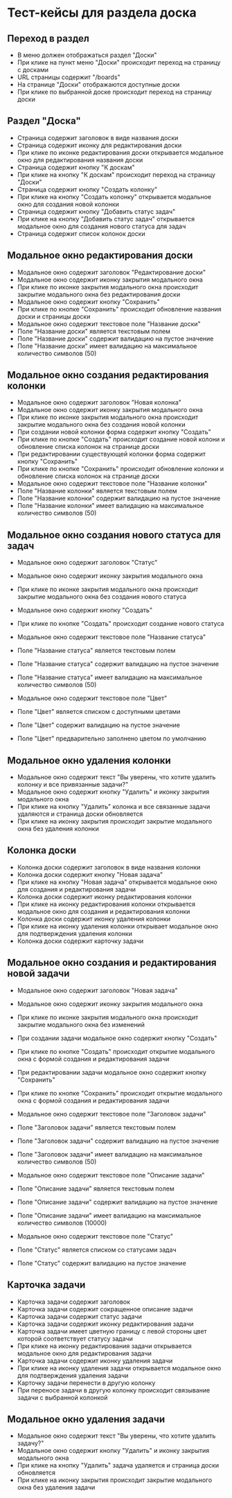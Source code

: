 # Тест-кейсы для раздела доска

## Переход в раздел

- В меню должен отображаться раздел "Доски"
- При клике на пункт меню "Доски" происходит переход на страницу с досками
- URL страницы содержит "/boards"
- На странице "Доски" отображаются доступные доски
- При клике по выбранной доске происходит переход на страницу доски

## Раздел "Доска"

- Страница содержит заголовок в виде названия доски
- Страница содержит иконку для редактирования доски
- При клике по иконке редактирования доски открывается модальное окно для редактирования названия доски
- Страница содержит кнопку "К доскам"
- При клике на кнопку "К доскам" происходит переход на страницу "Доски"
- Страница содержит кнопку "Создать колонку"
- При клике на кнопку "Создать колонку" открывается модальное окно для создания новой колонки
- Страница содержит кнопку "Добавить статус задач"
- При клике на кнопку "Добавить статус задач" открывается модальное окно для создания нового статуса для задач
- Страница содержит список колонок доски

## Модальное окно редактирования доски

- Модальное окно содержит заголовок "Редактирование доски"
- Модальное окно содержит иконку закрытия модального окна
- При клике по иконке закрытия модального окна происходит закрытие модального окна без редактирования доски
- Модальное окно содержит кнопку "Сохранить"
- При клике по кнопке "Сохранить" происходит обновление названия доски и страницы доски
- Модальное окно содержит текстовое поле "Название доски"
- Поле "Название доски" является текстовым полем
- Поле "Название доски" содержит валидацию на пустое значение
- Поле "Название доски" имеет валидацию на максимальное количество символов (50)

## Модальное окно создания редактирования колонки

- Модальное окно содержит заголовок "Новая колонка"
- Модальное окно содержит иконку закрытия модального окна
- При клике по иконке закрытия модального окна происходит закрытие модального окна без создания новой колонки
- При создании новой колонки форма содержит кнопку "Создать"
- При клике по кнопке "Создать" происходит создание новой колони и обновление списка колонок на странице доски
- При редактировании существующей колонки форма содержит кнопку "Сохранить"
- При клике по кнопке "Сохранить" происходит обновление колонки и обновление списка колонок на странице доски
- Модальное окно содержит текстовое поле "Название колонки"
- Поле "Название колонки" является текстовым полем
- Поле "Название колонки" содержит валидацию на пустое значение
- Поле "Название колонки" имеет валидацию на максимальное количество символов (50)

## Модальное окно создания нового статуса для задач

- Модальное окно содержит заголовок "Статус"
- Модальное окно содержит иконку закрытия модального окна
- При клике по иконке закрытия модального окна происходит закрытие модального окна без создания нового статуса
- Модальное окно содержит кнопку "Создать"
- При клике по кнопке "Создать" происходит создание нового статуса

- Модальное окно содержит текстовое поле "Название статуса"
- Поле "Название статуса" является текстовым полем
- Поле "Название статуса" содержит валидацию на пустое значение
- Поле "Название статуса" имеет валидацию на максимальное количество символов (50)

- Модальное окно содержит текстовое поле "Цвет"
- Поле "Цвет" является списком с доступными цветами
- Поле "Цвет" содержит валидацию на пустое значение
- Поле "Цвет" предварительно заполнено цветом по умолчанию

## Модальное окно удаления колонки

- Модальное окно содержит текст "Вы уверены, что хотите удалить колонку и все привязанные задачи?"
- Модальное окно содержит кнопку "Удалить" и иконку закрытия модального окна
- При клике на кнопку "Удалить" колонка и все связанные задачи удаляются и страница доски обновляется
- При клике на иконку закрытия происходит закрытие модального окна без удаления колонки

## Колонка доски

- Колонка доски содержит заголовок в виде названия колонки
- Колонка доски содержит кнопку "Новая задача"
- При клике на кнопку "Новая задача" открывается модальное окно для создания и редактирования задачи
- Колонка доски содержит иконку редактирования колонки
- При клике на иконку редактирования колонки открывается модальное окно для создания и редактирования колонки
- Колонка доски содержит иконку удаления колонки
- При клике на иконку удаления колонки открывает модальное окно для подтверждения удаления колонки
- Колонка доски содержит карточку задачи

## Модальное окно создания и редактирования новой задачи

- Модальное окно содержит заголовок "Новая задача"
- Модальное окно содержит иконку закрытия модального окна
- При клике по иконке закрытия модального окна происходит закрытие модального окна без изменений
- При создании задачи модальное окно содержит кнопку "Создать"
- При клике по кнопке "Создать" происходит открытие модального окна с формой создания и редактирования задачи
- При редактировании задачи модальное окно содержит кнопку "Сохранить"
- При клике по кнопке "Сохранить" происходит открытие модального окна с формой создания и редактирования задачи

- Модальное окно содержит текстовое поле "Заголовок задачи"
- Поле "Заголовок задачи" является текстовым полем
- Поле "Заголовок задачи" содержит валидацию на пустое значение
- Поле "Заголовок задачи" имеет валидацию на максимальное количество символов (50)

- Модальное окно содержит текстовое поле "Описание задачи"
- Поле "Описание задачи" является текстовым полем
- Поле "Описание задачи" содержит валидацию на пустое значение
- Поле "Описание задачи" имеет валидацию на максимальное количество символов (10000)

- Модальное окно содержит текстовое поле "Статус"
- Поле "Статус" является списком со статусами задач
- Поле "Статус" содержит валидацию на пустое значение

## Карточка задачи

- Карточка задачи содержит заголовок
- Карточка задачи содержит сокращенное описание задачи
- Карточка задачи содержит статус задачи
- Карточка задачи содержит иконку редактирования задачи
- Карточка задачи имеет цветную границу с левой стороны цвет которой соответствует статусу задачи
- При клике на иконку редактирования задачи открывается модальное окно для редактирования задачи
- Карточка задачи содержит иконку удаления задачи
- При клике на иконку удаления задачи открывается модальное окно для подтверждения удаления задачи
- Карточку задачи перенести в другую колонку
- При переносе задачи в другую колонку происходит связывание задачи с выбранной колонкой

## Модальное окно удаления задачи

- Модальное окно содержит текст "Вы уверены, что хотите удалить задачу?"
- Модальное окно содержит кнопку "Удалить" и иконку закрытия модального окна
- При клике на кнопку "Удалить" задача удаляется и страница доски обновляется
- При клике на иконку закрытия происходит закрытие модального окна без удаления задачи
